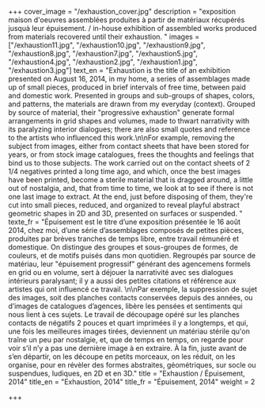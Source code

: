 +++
cover_image = "/exhaustion_cover.jpg"
description = "exposition maison d'oeuvres assemblées produites à partir de matériaux récupérés jusquà leur épuisement. / in-house exhibition of assembled works produced from materials recovered until their exhaustion. "
images = ["/exhaustion11.jpg", "/exhaustion10.jpg", "/exhaustion9.jpg", "/exhaustion8.jpg", "/exhaustion7.jpg", "/exhaustion5.jpg", "/exhaustion4.jpg", "/exhaustion2.jpg", "/exhaustion1.jpg", "/exhaustion3.jpg"]
text_en = "Exhaustion is the title of an exhibition presented on August 16, 2014, in my home, a series of assemblages made up of small pieces, produced in brief intervals of free time, between paid and domestic work. Presented in groups and sub-groups of shapes, colors, and patterns, the materials are drawn from my everyday (context). Grouped by source of material, their \"progressive exhaustion\" generate formal arrangements in grid shapes and volumes, made to thwart narrativity with its paralyzing interior dialogues; there are also small quotes and reference to the artists who influenced this work.\n\nFor example, removing the subject from images, either from contact sheets that have been stored for years, or from stock image catalogues, frees the thoughts and feelings that bind us to those subjects. The work carried out on the contact sheets of 2 1/4 negatives printed a long time ago, and which, once the best images have been printed, become a sterile material that is dragged around, a little out of nostalgia, and, that from time to time, we look at to see if there is not one last image to extract. At the end, just before disposing of them, they're cut into small pieces, reduced, and organized to reveal playful abstract geometric shapes in 2D and 3D, presented on surfaces or suspended. "
texte_fr = "Épuisement est le titre d’une exposition présentée le 16 août 2014, chez moi, d’une série d’assemblages composés de petites pièces, produites par brèves tranches de temps libre, entre travail rémunéré et domestique. On distingue des groupes et sous-groupes de formes, de couleurs, et de motifs puisés dans mon quotidien. Regroupés par source de matériau, leur \"épuisement progressif\" générant des agencemens  formels en grid ou en volume, sert à déjouer la narrativité avec ses dialogues intérieurs paralysant; il y a aussi des petites citations et référence aux artistes qui ont influencé ce travail. \n\nPar exemple, la suppression de sujet des images, soit des planches contacts conservées depuis des années, ou d’images de catalogues d’agences, libère les pensées et sentiments qui nous lient à ces sujets. Le travail de découpage opéré sur les planches contacts de négatifs 2 pouces et quart imprimées il y a longtemps, et qui, une fois les meilleures images tirées, deviennent un matériau stérile qu'on traîne un peu par nostalgie, et, que de temps en temps, on regarde pour voir s’il n’y a pas une dernière image à en extraire. À la fin, juste avant de s’en départir, on les découpe en petits morceaux, on les réduit, on les organise, pour en révèler des formes abstraites, géométriques, sur socle ou suspendues, ludiques, en 2D et en 3D."
title = "Exhaustion / Épuisement, 2014"
title_en = "Exhaustion, 2014"
title_fr = "Épuisement, 2014"
weight = 2

+++
